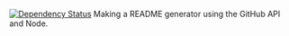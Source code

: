 [![Dependency Status](https://img.shields.io/david/nick-ezell/readMeGen)](https://github.com/nick-ezell/readMeGen)
Making a README generator using the GitHub API and Node. 

